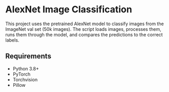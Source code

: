 # AlexNet Image Classification

This project uses the pretrained AlexNet model to classify images from the ImageNet val set (50k images). The script loads images, processes them, runs them through the model, and compares the predictions to the correct labels.

## Requirements

- Python 3.8+
- PyTorch
- Torchvision
- Pillow
